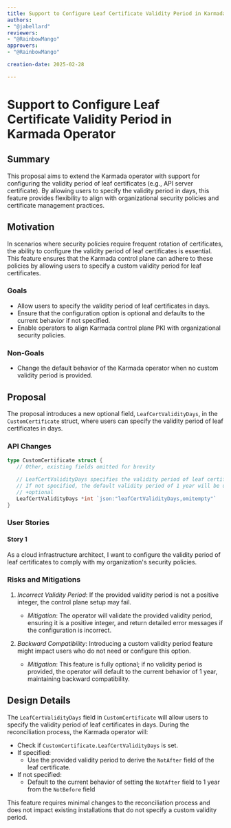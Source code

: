 ```yaml
---
title: Support to Configure Leaf Certificate Validity Period in Karmada Operator
authors:
- "@jabellard"
reviewers:
- "@RainbowMango"
approvers:
- "@RainbowMango"

creation-date: 2025-02-28

---
```


# Support to Configure Leaf Certificate Validity Period in Karmada Operator

## Summary

This proposal aims to extend the Karmada operator with support for configuring the validity period of leaf certificates (e.g., API server certificate). By allowing users to specify the validity period in days, this feature provides flexibility to align with organizational security policies and certificate management practices.

## Motivation

In scenarios where security policies require frequent rotation of certificates, the ability to configure the validity period of leaf certificates is essential. This feature ensures that the Karmada control plane can adhere to these policies by allowing users to specify a custom validity period for leaf certificates.

### Goals

- Allow users to specify the validity period of leaf certificates in days.
- Ensure that the configuration option is optional and defaults to the current behavior if not specified.
- Enable operators to align Karmada control plane PKI with organizational security policies.

### Non-Goals

- Change the default behavior of the Karmada operator when no custom validity period is provided.

## Proposal

The proposal introduces a new optional field, `LeafCertValidityDays`, in the `CustomCertificate` struct, where users can specify the validity period of leaf certificates in days.

### API Changes

```go
type CustomCertificate struct {
   // Other, existing fields omitted for brevity

   // LeafCertValidityDays specifies the validity period of leaf certificates (e.g., API Server certificate) in days.
   // If not specified, the default validity period of 1 year will be used.
   // +optional
   LeafCertValidityDays *int `json:"leafCertValidityDays,omitempty"`
}
```

### User Stories

#### Story 1
As a cloud infrastructure architect, I want to configure the validity period of leaf certificates to comply with my organization's security policies.


### Risks and Mitigations

1. *Incorrect Validity Period*: If the provided validity period is not a positive integer, the control plane setup may fail.

    - *Mitigation*: The operator will validate the provided validity period, ensuring it is a positive integer, and return detailed error messages if the configuration is incorrect.

2. *Backward Compatibility*: Introducing a custom validity period feature might impact users who do not need or configure this option.

    - *Mitigation*: This feature is fully optional; if no validity period is provided, the operator will default to the current behavior of 1 year, maintaining backward compatibility.

## Design Details

The `LeafCertValidityDays` field in `CustomCertificate` will allow users to specify the validity period of leaf certificates in days. During the reconciliation process, the Karmada operator will:

- Check if `CustomCertificate.LeafCertValidityDays` is set.
- If specified:
    - Use the provided validity period to derive the `NotAfter` field of the leaf certificate.
- If not specified:
    - Default to the current behavior of setting the `NotAfter` field to 1 year from the `NotBefore` field

This feature requires minimal changes to the reconciliation process and does not impact existing installations that do not specify a custom validity period.